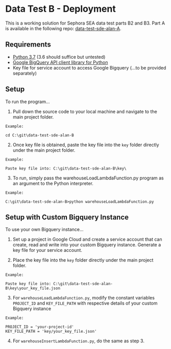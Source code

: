 # Data Test B - Deployment

This is a working solution for Sephora SEA data test parts B2 and B3. Part A is available in the following repo: [data-test-sde-alan-A](https://github.com/emailayuen/data-test-sde-alan-A).

## Requirements

* [Python 3.7](https://www.python.org/downloads/) (3.6 should suffice but untested)
* [Google BigQuery API client library for Python](https://cloud.google.com/bigquery/docs/reference/libraries)
* Key file for service account to access Google Bigquery (...to be provided separately)

## Setup

To run the program...

  1. Pull down the source code to your local machine and navigate to the main project folder.
  
  ```
  Example:
  
  cd C:\git\data-test-sde-alan-B
  
  ```
  
  2. Once key file is obtained, paste the key file into the `key` folder directly under the main project folder.
  
  ```
  Example:
  
  Paste key file into: C:\git\data-test-sde-alan-B\key\
  
  ```
  
  3. To run, simply pass the warehouseLoadLambdaFunction.py program as an argument to the Python interpreter.

  ```
  Example:
  
  C:\git\data-test-sde-alan-B>python warehouseLoadLambdaFunction.py
  
  ```

## Setup with Custom Bigquery Instance

To use your own Bigquery instance...

1. Set up a project in Google Cloud and create a service account that can create, read and write into your custom Bigquery instance. Generate a key file for your service account.

2. Place the key file into the `key` folder directly under the main project folder.

  ```
  Example:
  
  Paste key file into: C:\git\data-test-sde-alan-B\key\your_key_file.json
  
  ```
3. For `warehouseLoadLambdaFunction.py`, modify the constant variables `PROJECT_ID` and `KEY_FILE_PATH` with respective details of your custom Bigquery instance

  ```
  Example:
  
  PROJECT_ID = 'your-project-id'
  KEY_FILE_PATH = 'key/your_key_file.json'
  
  ```
4. For `warehouseInsertLambdaFunction.py`, do the same as step 3.

  
